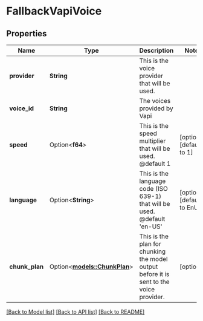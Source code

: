 # FallbackVapiVoice

## Properties

Name | Type | Description | Notes
------------ | ------------- | ------------- | -------------
**provider** | **String** | This is the voice provider that will be used. | 
**voice_id** | **String** | The voices provided by Vapi | 
**speed** | Option<**f64**> | This is the speed multiplier that will be used.  @default 1 | [optional][default to 1]
**language** | Option<**String**> | This is the language code (ISO 639-1) that will be used.  @default 'en-US' | [optional][default to EnUs]
**chunk_plan** | Option<[**models::ChunkPlan**](ChunkPlan.md)> | This is the plan for chunking the model output before it is sent to the voice provider. | [optional]

[[Back to Model list]](../README.md#documentation-for-models) [[Back to API list]](../README.md#documentation-for-api-endpoints) [[Back to README]](../README.md)



